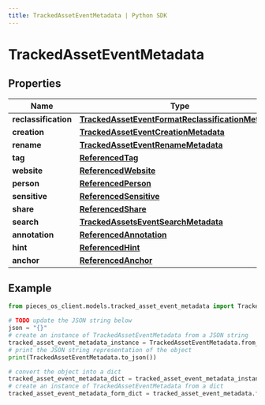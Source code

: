 ```yaml
---
title: TrackedAssetEventMetadata | Python SDK
---
```


# TrackedAssetEventMetadata


## Properties

Name | Type | Description | Notes
------------ | ------------- | ------------- | -------------
**reclassification** | [**TrackedAssetEventFormatReclassificationMetadata**](TrackedAssetEventFormatReclassificationMetadata) |  | [optional] 
**creation** | [**TrackedAssetEventCreationMetadata**](TrackedAssetEventCreationMetadata) |  | [optional] 
**rename** | [**TrackedAssetEventRenameMetadata**](TrackedAssetEventRenameMetadata) |  | [optional] 
**tag** | [**ReferencedTag**](ReferencedTag) |  | [optional] 
**website** | [**ReferencedWebsite**](ReferencedWebsite) |  | [optional] 
**person** | [**ReferencedPerson**](ReferencedPerson) |  | [optional] 
**sensitive** | [**ReferencedSensitive**](ReferencedSensitive) |  | [optional] 
**share** | [**ReferencedShare**](ReferencedShare) |  | [optional] 
**search** | [**TrackedAssetsEventSearchMetadata**](TrackedAssetsEventSearchMetadata) |  | [optional] 
**annotation** | [**ReferencedAnnotation**](ReferencedAnnotation) |  | [optional] 
**hint** | [**ReferencedHint**](ReferencedHint) |  | [optional] 
**anchor** | [**ReferencedAnchor**](ReferencedAnchor) |  | [optional] 

## Example

```python
from pieces_os_client.models.tracked_asset_event_metadata import TrackedAssetEventMetadata

# TODO update the JSON string below
json = "{}"
# create an instance of TrackedAssetEventMetadata from a JSON string
tracked_asset_event_metadata_instance = TrackedAssetEventMetadata.from_json(json)
# print the JSON string representation of the object
print(TrackedAssetEventMetadata.to_json())

# convert the object into a dict
tracked_asset_event_metadata_dict = tracked_asset_event_metadata_instance.to_dict()
# create an instance of TrackedAssetEventMetadata from a dict
tracked_asset_event_metadata_form_dict = tracked_asset_event_metadata.from_dict(tracked_asset_event_metadata_dict)
```


